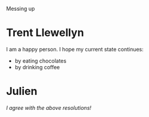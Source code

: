 Messing up

# Trent Llewellyn
I am a happy person. I hope my current state continues:

- by eating chocolates
- by drinking coffee


# Julien

_I agree with the above resolutions!_

